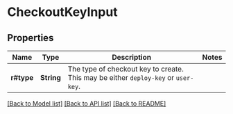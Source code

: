 # CheckoutKeyInput

## Properties

Name | Type | Description | Notes
------------ | ------------- | ------------- | -------------
**r#type** | **String** | The type of checkout key to create. This may be either `deploy-key` or `user-key`. | 

[[Back to Model list]](../README.md#documentation-for-models) [[Back to API list]](../README.md#documentation-for-api-endpoints) [[Back to README]](../README.md)


